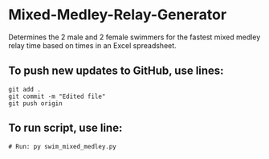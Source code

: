 # Mixed-Medley-Relay-Generator
Determines the 2 male and 2 female swimmers for the fastest mixed medley relay time based on times in an Excel spreadsheet.

## To push new updates to GitHub, use lines:
```
git add .
git commit -m "Edited file"
git push origin
```

## To run script, use line:
```
# Run: py swim_mixed_medley.py
```